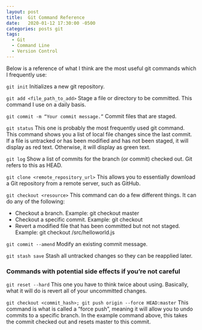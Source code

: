 ```yaml
---
layout: post
title:  Git Command Reference
date:   2020-01-12 17:30:00 -0500
categories: posts git
tags:
  - Git
  - Command Line
  - Version Control
---
```

Below is a reference of what I think are the most useful git commands which I frequently use:

`git init`
Initializes a new git repository.

`git add <file_path_to_add>`
Stage a file or directory to be committed. This command I use on a daily basis.

`git commit -m “Your commit message.”`
Commit files that are staged.

`git status`
This one is probably the most frequently used git command. This command shows you a list of local file changes since the last commit. If a file is untracked or has been modified and has not been staged, it will display as red text. Otherwise, it will display as green text.

`git log`
Show a list of commits for the branch (or commit) checked out. Git refers to this as HEAD.

`git clone <remote_repository_url>`
This allows you to essentially download a Git repository from a remote server, such as GitHub.

`git checkout <resource>`
This command can do a few different things. It can do any of the following:
* Checkout a branch.
  Example: git checkout master
* Checkout a specific commit.
  Example: git checkout <hash>
* Revert a modified file that has been
  committed but not not staged.
  Example: git checkout /src/helloworld.js

`git commit --amend`
Modify an existing commit message.

`git stash save`
Stash all untracked changes so they can be reapplied later.

### Commands with potential side effects if you’re not careful

`git reset --hard`
This one you have to think twice about using. Basically, what it will do is revert all of your uncommitted changes.

`git checkout <commit_hash>; git push origin --force HEAD:master`
This command is what is called a “force push”, meaning it will allow you to undo commits to a specific branch. In the example command above, this takes the commit checked out and resets master to this commit.
